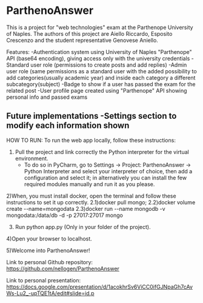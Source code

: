 # ParthenoAnswer
This is a project for "web technologies" exam at the Parthenope University of Naples. The authors of this project are Aiello Riccardo, Esposito Crescenzo and the student representative Genovese Aniello.

Features:
-Authentication system using University of Naples "Parthenope" API (base64 encoding), giving access only with the university credentials
-Standard user role (permissions to create posts and add replies)
-Admin user role (same permissions as a standard user with the added possibility to add categories(usually academic year) and inside each category a different subcategory(subject)
-Badge to show if a user has passed the exam for the related post
-User profile page created using "Parthenope" API showing personal info and passed exams

Future implementations
-Settings section to modify each information shown
-

HOW TO RUN: 
To run the web app locally, follow these instructions:
1) Pull the project and link correctly the Python interpreter for the virtual environment.
   - To do so in PyCharm, go to Settings -> Project: ParthenoAnswer -> Python Interpreter and select your interpreter of choice, then add a configuration and select it; in alternatively you can install the few required modules manually and run it as you please.

2)When, you must install docker, open the terminal and follow these instructions to set it up correctly.
2.1)docker pull mongo;
2.2)docker volume create --name=mongodata
2.3)docker run --name mongodb -v mongodata:/data/db -d -p 27017:27017 mongo

3) Run python app.py (Only in your folder of the project).

4)Open your browser to localhost.

5)Welcome into ParthenoAnswer! 

Link to personal Github repository:
https://github.com/nellogen/ParthenoAnswer

Link to personal presentation: 
https://docs.google.com/presentation/d/1acokhrSv6ViCC0ifGJNpaGh7cAvWs-Lu2_-upTQE1tA/edit#slide=id.p
